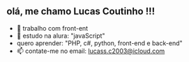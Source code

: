 ## olá, me chamo Lucas Coutinho !!!



- 🔭 trabalho com front-ent
- 🌱 estudo na alura: "javaScript"
-   quero aprender: "PHP, c#, python, front-end e back-end"
- 📫 contate-me no email: lucass.c2003@icloud.com


